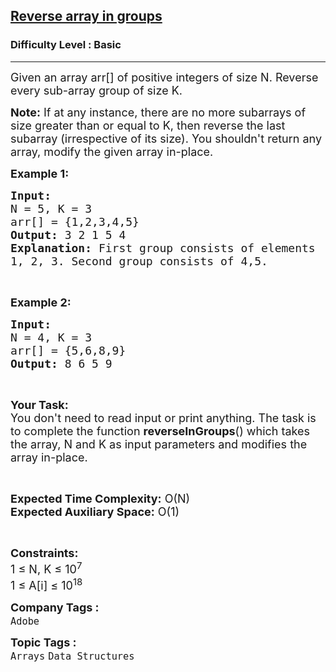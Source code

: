 <h2><a href="https://practice.geeksforgeeks.org/problems/reverse-array-in-groups0255/1?page=1&difficulty[]=-1&status[]=unsolved&category[]=Arrays&sortBy=submissions">Reverse array in groups</a></h2><h3>Difficulty Level : Basic</h3><hr><div class="problems_problem_content__Xm_eO"><p><span style="font-size:18px">Given an array arr[] of positive integers of size N. Reverse every sub-array group of size K.</span></p>

<p><span style="font-size:18px"><strong>Note:</strong> If at any instance, there are no more subarrays of size greater than or equal to K, then reverse the last subarray (irrespective of its size). You shouldn't return any array, modify the given array in-place.</span></p>

<p><span style="font-size:18px"><strong>Example 1:</strong></span></p>

<pre><span style="font-size:18px"><strong>Input:
</strong>N = 5, K = 3
arr[] = {1,2,3,4,5}
<strong>Output: </strong>3 2 1 5 4<strong>
Explanation: </strong>First group consists of elements
1, 2, 3. Second group consists of 4,5.</span></pre>

<p>&nbsp;</p>

<p><span style="font-size:18px"><strong>Example 2:</strong></span></p>

<pre><span style="font-size:18px"><strong>Input:
</strong>N = 4, K = 3
arr[] = {5,6,8,9}
<strong>Output: </strong>8 6 5 9</span>
</pre>

<p>&nbsp;</p>

<p><span style="font-size:18px"><strong>Your&nbsp;Task:</strong><br>
You don't need to read input or print anything.&nbsp;The task is to complete the function <strong>reverseInGroups</strong>() which takes the array, N and K as input parameters and modifies the array in-place.&nbsp;</span></p>

<p>&nbsp;</p>

<p><span style="font-size:18px"><strong>Expected Time Complexity:</strong>&nbsp;O(N)<br>
<strong>Expected Auxiliary Space:</strong>&nbsp;O(1)</span></p>

<p>&nbsp;</p>

<p><span style="font-size:18px"><strong>Constraints:</strong><br>
1 ≤ N, K ≤ 10<sup>7</sup><br>
1 ≤ A[i] ≤ 10<sup>18</sup></span></p>
</div><p><span style=font-size:18px><strong>Company Tags : </strong><br><code>Adobe</code>&nbsp;<br><p><span style=font-size:18px><strong>Topic Tags : </strong><br><code>Arrays</code>&nbsp;<code>Data Structures</code>&nbsp;
